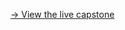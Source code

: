 [→ View the live capstone](https://wu-msds-capstones.github.io/project-writeup-sam-sam-capstone/)





